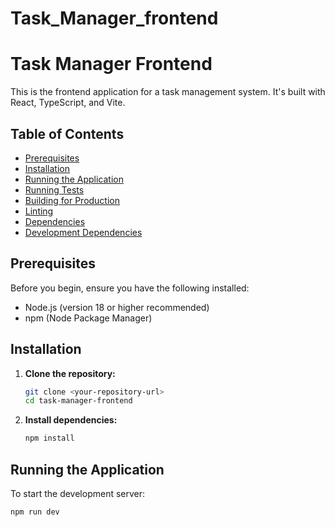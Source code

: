 # Task_Manager_frontend

# Task Manager Frontend

This is the frontend application for a task management system. It's built with React, TypeScript, and Vite.

## Table of Contents

- [Prerequisites](#prerequisites)
- [Installation](#installation)
- [Running the Application](#running-the-application)
- [Running Tests](#running-tests)
- [Building for Production](#building-for-production)
- [Linting](#linting)
- [Dependencies](#dependencies)
- [Development Dependencies](#development-dependencies)

## Prerequisites

Before you begin, ensure you have the following installed:

- Node.js (version 18 or higher recommended)
- npm (Node Package Manager)

## Installation

1.  **Clone the repository:**

    ```bash
    git clone <your-repository-url>
    cd task-manager-frontend
    ```

2.  **Install dependencies:**

    ```bash
    npm install
    ```

## Running the Application

To start the development server:

```bash
npm run dev
```
